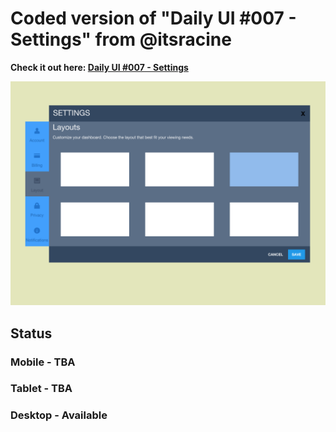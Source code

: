 # Coded version of "Daily UI #007 - Settings" from @itsracine
**Check it out here: [Daily UI #007 - Settings](https://dribbble.com/shots/2461403-Daily-UI-007-Settings)**

![First Draft](/img/first-draft.png)
## Status

### Mobile - TBA
### Tablet - TBA
### Desktop - Available
